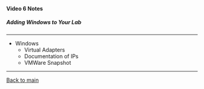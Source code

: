 #### Video 6 Notes

##### Adding Windows to Your Lab

---

- Windows
  - Virtual Adapters
  - Documentation of IPs
  - VMWare Snapshot
  
---

[Back to main](https://github.com/rot0xd/CBTNuggets/blob/master/CEHv9/README.md)

